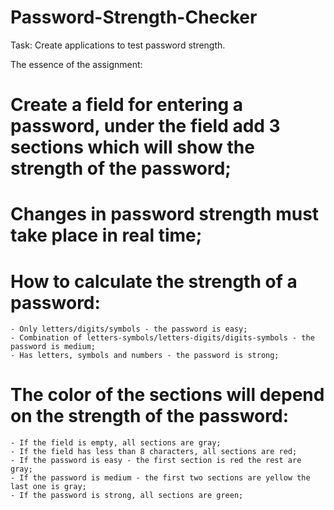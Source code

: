 # Password-Strength-Checker

Task:
Create applications to test password strength.

The essence of the assignment:
# Create a field for entering a password, under the field add 3 sections which will show the strength of the password;
# Changes in password strength must take place in real time;
# How to calculate the strength of a password:
    - Only letters/digits/symbols - the password is easy;
    - Combination of letters-symbols/letters-digits/digits-symbols - the password is medium;
    - Has letters, symbols and numbers - the password is strong;
# The color of the sections will depend on the strength of the password:
    - If the field is empty, all sections are gray;
    - If the field has less than 8 characters, all sections are red;
    - If the password is easy - the first section is red the rest are gray;
    - If the password is medium - the first two sections are yellow the last one is gray;
    - If the password is strong, all sections are green;
